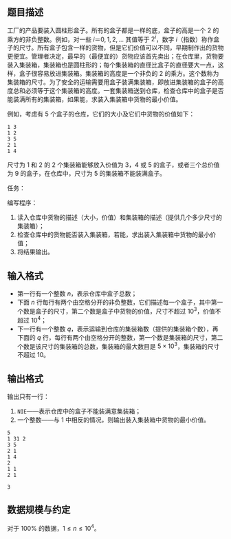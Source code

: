 ## 题目描述

工厂的产品要装入圆柱形盒子。所有的盒子都是一样的底，盒子的高是一个 $2$ 的乘方的非负整数。例如，对一些 $i＝0,1,2,\dots$ 其值等于 $2^i$，数字 $i$（指数）称作盒子的尺寸。所有盒子包含一样的货物，但是它们价值可以不同，早期制作出的货物更便宜。管理者决定，最早的（最便宜的）货物应该首先卖出；在仓库里，货物要装入集装箱，集装箱也是圆柱形的；每个集装箱的直径比盒子的直径要大一点，这样，盒子很容易放进集装箱。集装箱的高度是一个非负的 $2$ 的乘方。这个数称为集装箱的尺寸。为了安全的运输需要用盒子装满集装箱，即放进集装箱的盒子的高度总和必须等于这个集装箱的高度。一套集装箱送到仓库，检查仓库中的盒子是否能装满所有的集装箱，如果能，求装入集装箱中货物的最小价值。

例如，考虑有 $5$ 个盒子的仓库，它们的大小及它们中货物的价值如下：

```
1 3
1 2
3 5
2 1
1 4
```

尺寸为 $1$ 和 $2$ 的 $2$ 个集装箱能够放入价值为 $3$，$4$ 或 $5$ 的盒子，或者三个总价值为 $9$ 的盒子，在仓库中，尺寸为 $5$ 的集装箱不能装满盒子。

任务：

编写程序：

1. 读入仓库中货物的描述（大小，价值）和集装箱的描述（提供几个多少尺寸的集装箱）；
2. 检查仓库中的货物能否装入集装箱，若能，求出装入集装箱中货物的最小价值；
3. 将结果输出。

## 输入格式

- 第一行有一个整数 $n$，表示仓库中盒子总数；
- 下面 $n$ 行每行有两个由空格分开的非负整数，它们描述每一个盒子，其中第一个数是盒子的尺寸，第二个数是盒子中货物的价值，尺寸不超过 $10^3$，价值不超过 $10^4$；
- 下一行有一个整数 $q$，表示运输到仓库的集装箱数（提供的集装箱个数），再下面的 $q$ 行，每行有两个由空格分开的整数，第一个数是集装箱的尺寸，第二个数是该尺寸的集装箱的总数，集装箱的最大数目是 $5\times 10^3$，集装箱的尺寸不超过 $10$。

## 输出格式

输出只有一行：

1. `NIE`——表示仓库中的盒子不能装满意集装箱；
2. 一个整数――与 $1$ 中相反的情况，则输出装入集装箱中货物的最小价值。

```input1
5 
1 31 2
3 5
2 1
1 4
2
1 1
2 1
```

```output1
3
```

## 数据规模与约定

对于 $100\%$ 的数据，$1\le n\le 10^4$。

